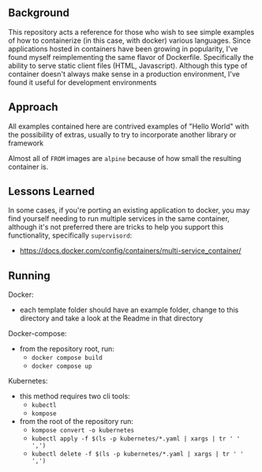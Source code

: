 Background
---
This repository acts a reference for those who wish to see simple examples of how to containerize (in this case, with 
docker) various languages. Since applications hosted in containers have been growing in popularity, I've found myself
reimplementing the same flavor of Dockerfile. Specifically the ability to serve static client files (HTML, Javascript).
Although this type of container doesn't always make sense in a production environment, I've found it useful for development
environments

Approach
---
All examples contained here are contrived examples of "Hello World" with the possibility of extras, usually to try to
incorporate another library or framework

Almost all of ``FROM`` images are ``alpine`` because of how small the resulting container is.

Lessons Learned
---
In some cases, if you're porting an existing application to docker, you may find yourself needing to run multiple services
in the same container, although it's not preferred there are tricks to help you support this functionality, specifically
``supervisord``:
- https://docs.docker.com/config/containers/multi-service_container/

Running
---
Docker:
* each template folder should have an example folder, change to this directory and take a look at the Readme in that directory 

Docker-compose:
* from the repository root, run: 
    * `docker compose build`
    * `docker compose up`

Kubernetes:
* this method requires two cli tools:
  * `kubectl`
  * `kompose`
* from the root of the repository run:
  * `kompose convert -o kubernetes`
  * `kubectl apply -f $(ls -p kubernetes/*.yaml | xargs | tr ' ' ',')`
  * `kubectl delete -f $(ls -p kubernetes/*.yaml | xargs | tr ' ' ',')`
